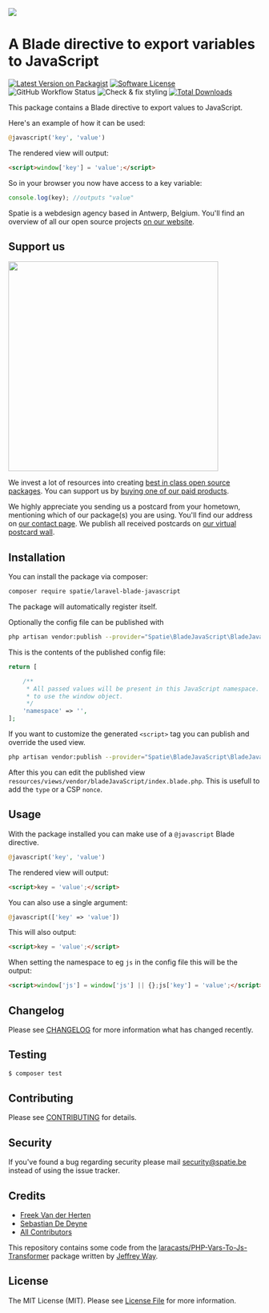 
[<img src="https://github-ads.s3.eu-central-1.amazonaws.com/support-ukraine.svg?t=1" />](https://supportukrainenow.org)

# A Blade directive to export variables to JavaScript

[![Latest Version on Packagist](https://img.shields.io/packagist/v/spatie/laravel-blade-javascript.svg?style=flat-square)](https://packagist.org/packages/spatie/laravel-blade-javascript)
[![Software License](https://img.shields.io/badge/license-MIT-brightgreen.svg?style=flat-square)](LICENSE.md)
![GitHub Workflow Status](https://img.shields.io/github/workflow/status/spatie/laravel-blade-javascript/run-tests?label=tests)
![Check & fix styling](https://github.com/spatie/laravel-blade-javascript/workflows/Check%20&%20fix%20styling/badge.svg)
[![Total Downloads](https://img.shields.io/packagist/dt/spatie/laravel-blade-javascript.svg?style=flat-square)](https://packagist.org/packages/spatie/laravel-blade-javascript)

This package contains a Blade directive to export values to JavaScript.

Here's an example of how it can be used:

```php
@javascript('key', 'value')
```

The rendered view will output:
```html
<script>window['key'] = 'value';</script>
```

So in your browser you now have access to a key variable:
```js
console.log(key); //outputs "value"
```

Spatie is a webdesign agency based in Antwerp, Belgium. You'll find an overview of all our open source projects [on our website](https://spatie.be/opensource).

## Support us

[<img src="https://github-ads.s3.eu-central-1.amazonaws.com/laravel-blade-javascript.jpg?t=1" width="419px" />](https://spatie.be/github-ad-click/laravel-blade-javascript)

We invest a lot of resources into creating [best in class open source packages](https://spatie.be/open-source). You can support us by [buying one of our paid products](https://spatie.be/open-source/support-us).

We highly appreciate you sending us a postcard from your hometown, mentioning which of our package(s) you are using. You'll find our address on [our contact page](https://spatie.be/about-us). We publish all received postcards on [our virtual postcard wall](https://spatie.be/open-source/postcards).

## Installation

You can install the package via composer:

``` bash
composer require spatie/laravel-blade-javascript
```

The package will automatically register itself.

Optionally the config file can be published with

```bash
php artisan vendor:publish --provider="Spatie\BladeJavaScript\BladeJavaScriptServiceProvider" --tag="config"
```

This is the contents of the published config file:

```php
return [

    /**
     * All passed values will be present in this JavaScript namespace. Set this to an empty string
     * to use the window object.
     */
    'namespace' => '',
];
```

If you want to customize the generated `<script>` tag you can publish and override the used view.

```bash
php artisan vendor:publish --provider="Spatie\BladeJavaScript\BladeJavaScriptServiceProvider" --tag="views"
```

After this you can edit the published view `resources/views/vendor/bladeJavaScript/index.blade.php`. This is usefull to add the `type` or a CSP `nonce`.

## Usage

With the package installed you can make use of a `@javascript` Blade directive.

```php
@javascript('key', 'value')
```

The rendered view will output:
```html
<script>key = 'value';</script>
```

You can also use a single argument:
```php
@javascript(['key' => 'value'])
```

This will also output:
```html
<script>key = 'value';</script>
```

When setting the namespace to eg `js` in the config file this will be the output:

```html
<script>window['js'] = window['js'] || {};js['key'] = 'value';</script>
```

## Changelog

Please see [CHANGELOG](CHANGELOG.md) for more information what has changed recently.

## Testing

``` bash
$ composer test
```

## Contributing

Please see [CONTRIBUTING](https://github.com/spatie/.github/blob/main/CONTRIBUTING.md) for details.

## Security

If you've found a bug regarding security please mail [security@spatie.be](mailto:security@spatie.be) instead of using the issue tracker.

## Credits

- [Freek Van der Herten](https://github.com/freekmurze)
- [Sebastian De Deyne](https://github.com/seb)
- [All Contributors](../../contributors)

This repository contains some code from the [laracasts/PHP-Vars-To-Js-Transformer](https://github.com/laracasts/PHP-Vars-To-Js-Transformer) package written by [Jeffrey Way](https://github.com/JeffreyWay).

## License

The MIT License (MIT). Please see [License File](LICENSE.md) for more information.
